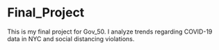 # Final_Project

This is my final project for Gov_50. I analyze trends regarding COVID-19 data in NYC and social distancing violations.
